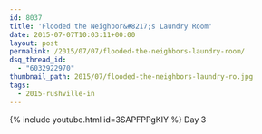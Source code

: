 ```yaml
---
id: 8037
title: 'Flooded the Neighbor&#8217;s Laundry Room'
date: 2015-07-07T10:03:11+00:00
layout: post
permalink: /2015/07/07/flooded-the-neighbors-laundry-room/
dsq_thread_id:
  - "6032922970"
thumbnail_path: 2015/07/flooded-the-neighbors-laundry-ro.jpg
tags:
  - 2015-rushville-in
---
```

{% include youtube.html id=3SAPFPPgKIY %}
Day 3